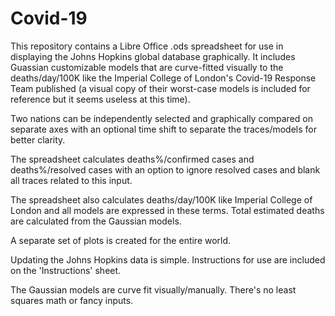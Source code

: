 # Covid-19

This repository contains a Libre Office .ods spreadsheet for use in displaying the Johns Hopkins global database graphically.
It includes Guassian customizable models that are curve-fitted visually to the deaths/day/100K
like the Imperial College of London's Covid-19 Response Team published
(a visual copy of their worst-case models is included for reference but it seems useless at this time).

Two nations can be independently selected and graphically compared on separate axes
with an optional time shift to separate the traces/models for better clarity.

The spreadsheet calculates deaths%/confirmed cases and deaths%/resolved cases
with an option to ignore resolved cases and blank all traces related to this input.

The spreadsheet also calculates deaths/day/100K like Imperial College of London and
all models are expressed in these terms. Total estimated deaths are calculated from the Gaussian models.

A separate set of plots is created for the entire world.

Updating the Johns Hopkins data is simple.
Instructions for use are included on the 'Instructions' sheet.

The Gaussian models are curve fit visually/manually. There's no least squares math or fancy inputs.
